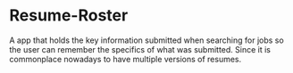 # Resume-Roster
A app that holds the key information submitted when searching for jobs so the user can remember the specifics of what was submitted. Since it is commonplace nowadays to have multiple versions of resumes.

